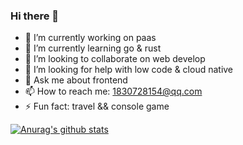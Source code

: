 ### Hi there 👋

<!--
**maoxiaodun/maoxiaodun** is a ✨ _special_ ✨ repository because its `README.md` (this file) appears on your GitHub profile.

Here are some ideas to get you started:
-->
- 🔭 I’m currently working on paas
- 🌱 I’m currently learning go & rust
- 👯 I’m looking to collaborate on web develop
- 🤔 I’m looking for help with low code & cloud native
- 💬 Ask me about frontend
- 📫 How to reach me: 1830728154@qq.com
- ⚡ Fun fact: travel && console game

[![Anurag's github stats](https://github-readme-stats.vercel.app/api?username=maoxiaodun)](https://github.com/anuraghazra/github-readme-stats)

